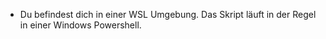- Du befindest dich in einer WSL Umgebung. Das Skript läuft in der Regel in einer Windows Powershell.
